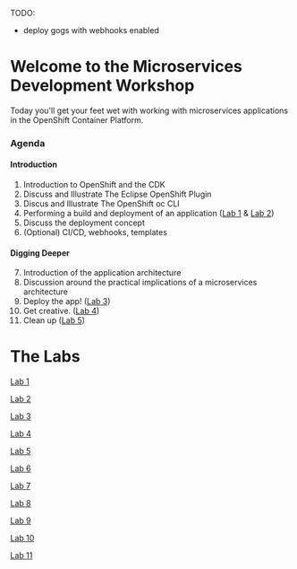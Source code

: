 TODO:
* deploy gogs with webhooks enabled

# Welcome to the Microservices Development Workshop

Today you'll get your feet wet with working with microservices applications in the OpenShift Container Platform.

### Agenda

#### Introduction
1. Introduction to OpenShift and the CDK
2. Discuss and Illustrate The Eclipse OpenShift Plugin
3. Discus and Illustrate The OpenShift oc CLI
4. Performing a build and deployment of an application ([Lab 1](lab1.md) & [Lab 2](lab2.md))
5. Discuss the deployment concept
6. (Optional) CI/CD, webhooks, templates

#### Digging Deeper
7. Introduction of the application architecture
8. Discussion around the practical implications of a microservices architecture
9. Deploy the app! ([Lab 3](lab3.md))
10. Get creative. ([Lab 4](lab4.md))
11. Clean up ([Lab 5](lab5.md))

# The Labs

[Lab 1](lab1.md)

[Lab 2](lab2.md)

[Lab 3](lab3.md)

[Lab 4](lab4.md)

[Lab 5](lab5.md)

[Lab 6](lab6.md)

[Lab 7](lab7.md)

[Lab 8](lab8.md)

[Lab 9](lab9.md)

[Lab 10](lab10.md)

[Lab 11](lab11.md)
